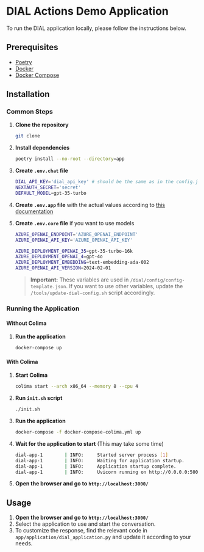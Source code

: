 
# DIAL Actions Demo Application

To run the DIAL application locally, please follow the instructions below.

## Prerequisites

- [Poetry](https://python-poetry.org/docs/)
- [Docker](https://docs.docker.com/get-docker/)
- [Docker Compose](https://docs.docker.com/compose/install/)

## Installation

### Common Steps

1. **Clone the repository**
    ```sh
    git clone
    ```

2. **Install dependencies**
    ```sh
    poetry install --no-root --directory=app
    ```

3. **Create `.env.chat` file** 
    ```sh
   DIAL_API_KEY='dial_api_key' # should be the same as in the config.json
   NEXTAUTH_SECRET='secret'
   DEFAULT_MODEL=gpt-35-turbo
    ```

4. **Create `.env.app` file** with the actual values according to [this documentation](https://github.com/epam/ai-dial-core/blob/development/README.md)

5. **Create `.env.core` file** if you want to use models
    ```sh
    AZURE_OPENAI_ENDPOINT='AZURE_OPENAI_ENDPOINT'
    AZURE_OPENAI_API_KEY='AZURE_OPENAI_API_KEY'

    AZURE_DEPLOYMENT_OPENAI_35=gpt-35-turbo-16k
    AZURE_DEPLOYMENT_OPENAI_4=gpt-4o
    AZURE_DEPLOYMENT_EMBEDDING=text-embedding-ada-002
    AZURE_OPENAI_API_VERSION=2024-02-01
    ```

   > **Important:** These variables are used in `/dial/config/config-template.json`. If you want to use other variables, update the `/tools/update-dial-config.sh` script accordingly.

### Running the Application

#### Without Colima

1. **Run the application**
    ```sh
    docker-compose up
    ```

#### With Colima

1. **Start Colima**
    ```sh
    colima start --arch x86_64 --memory 8 --cpu 4
    ```

2. **Run `init.sh` script**
    ```sh
    ./init.sh
    ```

3. **Run the application**
    ```sh
    docker-compose -f docker-compose-colima.yml up
    ```

4. **Wait for the application to start** (This may take some time)
    ```sh
    dial-app-1        | INFO:     Started server process [1]
    dial-app-1        | INFO:     Waiting for application startup.
    dial-app-1        | INFO:     Application startup complete.
    dial-app-1        | INFO:     Uvicorn running on http://0.0.0.0:5002 (Press CTRL+C to quit)
    ```

5. **Open the browser and go to `http://localhost:3000/`**


## Usage

1. **Open the browser and go to `http://localhost:3000/`**
2. Select the application to use and start the conversation.
3. To customize the response, find the relevant code in `app/application/dial_application.py` and update it according to your needs.

